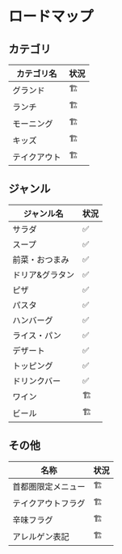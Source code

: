 # ロードマップ

## カテゴリ

| カテゴリ名   | 状況 |
| ------------ | ---- |
| グランド     | 🏗️   |
| ランチ       | 🏗️   |
| モーニング   | 🏗️   |
| キッズ       | 🏗️   |
| テイクアウト | 🏗️   |

## ジャンル

| ジャンル名      | 状況 |
| --------------- | ---- |
| サラダ          | ✅   |
| スープ          | ✅   |
| 前菜・おつまみ  | ✅   |
| ドリア&グラタン | ✅   |
| ピザ            | ✅   |
| パスタ          | ✅   |
| ハンバーグ      | ✅   |
| ライス・パン    | ✅   |
| デザート        | ✅   |
| トッピング      | ✅   |
| ドリンクバー    | ✅   |
| ワイン          | 🏗️   |
| ビール          | 🏗️   |

## その他

| 名称               | 状況 |
| ------------------ | ---- |
| 首都圏限定メニュー | 🏗️   |
| テイクアウトフラグ | 🏗️   |
| 辛味フラグ         | 🏗️   |
| アレルゲン表記     | 🏗️   |
